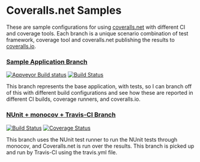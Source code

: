 Coveralls.net Samples
=====================

These are sample configurations for using [coveralls.net](https://github.com/csMACnz/Coveralls.net) with different CI and coverage tools. Each branch is a unique scenario combination of test framework, coverage tool and coveralls.net publishing the results to [coveralls.io](https://coveralls.io/).

### [Sample Application Branch](https://github.com/csMACnz/Coveralls.net-Samples/tree/sample-application) ###
[![Appveyor Build status](https://ci.appveyor.com/api/projects/status/v4m661b28npr789g/branch/sample-application?svg=true)](https://ci.appveyor.com/project/MarkClearwater/coveralls-net-samples/branch/sample-application)
[![Build Status](https://travis-ci.org/csMACnz/Coveralls.net-Samples.svg?branch=sample-application)](https://travis-ci.org/csMACnz/Coveralls.net-Samples)

This branch represents the base application, with tests, so I can branch off of this with different build configurations and see how these are reported in different CI builds, coverage runners, and coveralls.io.

### [NUnit + monocov + Travis-CI Branch](https://github.com/csMACnz/Coveralls.net-Samples/tree/nunit-monocov-travisci) ###
[![Build Status](https://travis-ci.org/csMACnz/Coveralls.net-Samples.svg?branch=nunit-monocov-travisci)](https://travis-ci.org/csMACnz/Coveralls.net-Samples)
[![Coverage Status](https://coveralls.io/repos/csMACnz/Coveralls.net-Samples/badge.svg?branch=nunit-monocov-travisci)](https://coveralls.io/github/csMACnz/Coveralls.net-Samples?branch=nunit-monocov-travisci)

This branch uses the NUnit test runner to run the NUnit tests through monocov, and Coveralls.net is run over the results.  This branch is picked up and run by Travis-CI using the travis.yml file.
